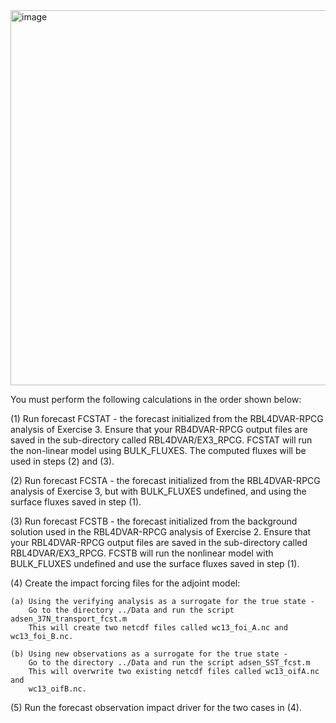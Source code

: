 <img width="600" alt="image" src="https://github.com/myroms/roms_test/assets/23062912/ad6a7ef1-1fed-4b2e-96b9-9c53615b9333">

You must perform the following calculations in the order shown below:

(1) Run forecast FCSTAT - the forecast initialized from the RBL4DVAR-RPCG analysis
    of Exercise 3. Ensure that your RB4DVAR-RPCG output files are saved in the
    sub-directory called RBL4DVAR/EX3_RPCG. FCSTAT will run the non-linear model
    using BULK_FLUXES. The computed fluxes will be used in steps (2) and (3).

(2) Run forecast FCSTA - the forecast initialized from the RBL4DVAR-RPCG analysis
    of Exercise 3, but with BULK_FLUXES undefined, and using the surface fluxes
    saved in step (1).

(3) Run forecast FCSTB - the forecast initialized from the background solution used
    in the RBL4DVAR-RPCG analysis of Exercise 2. Ensure that your RBL4DVAR-RPCG output
    files are saved in the sub-directory called RBL4DVAR/EX3_RPCG. FCSTB will run
    the nonlinear model with BULK_FLUXES undefined and use the surface fluxes saved
    in step (1).

(4) Create the impact forcing files for the adjoint model:

    (a) Using the verifying analysis as a surrogate for the true state -
        Go to the directory ../Data and run the script adsen_37N_transport_fcst.m
        This will create two netcdf files called wc13_foi_A.nc and wc13_foi_B.nc.

    (b) Using new observations as a surrogate for the true state -
        Go to the directory ../Data and run the script adsen_SST_fcst.m
        This will overwrite two existing netcdf files called wc13_oifA.nc and
        wc13_oifB.nc.

(5) Run the forecast observation impact driver for the two cases in (4).
